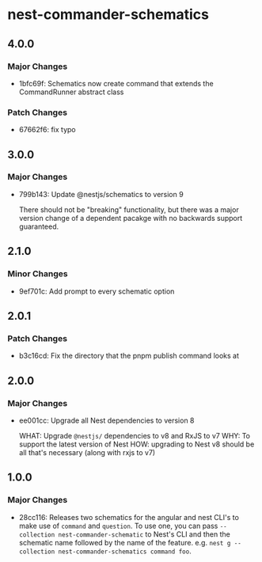 # nest-commander-schematics

## 4.0.0

### Major Changes

- 1bfc69f: Schematics now create command that extends the CommandRunner abstract class

### Patch Changes

- 67662f6: fix typo

## 3.0.0

### Major Changes

- 799b143: Update @nestjs/schematics to version 9

  There should not be "breaking" functionality, but there was a major version change of a dependent pacakge with no backwards support guaranteed.

## 2.1.0

### Minor Changes

- 9ef701c: Add prompt to every schematic option

## 2.0.1

### Patch Changes

- b3c16cd: Fix the directory that the pnpm publish command looks at

## 2.0.0

### Major Changes

- ee001cc: Upgrade all Nest dependencies to version 8

  WHAT: Upgrade `@nestjs/` dependencies to v8 and RxJS to v7 WHY: To support the latest version of Nest HOW: upgrading to Nest v8 should be all that's necessary (along with rxjs to v7)

## 1.0.0

### Major Changes

- 28cc116: Releases two schematics for the angular and nest CLI's to make use of `command` and `question`. To use one, you can pass `--collection nest-commander-schematic` to Nest's CLI and then the schematic name followed by the name of the feature. e.g. `nest g --collection nest-commander-schematics command foo`.
